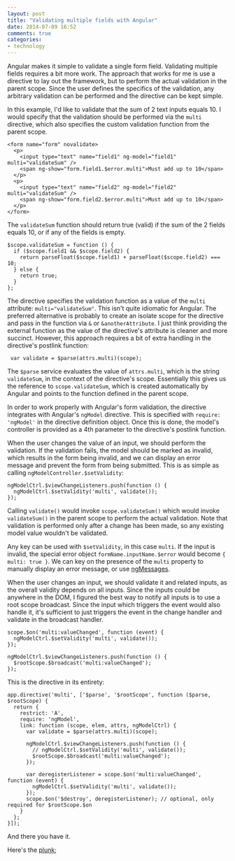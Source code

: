 ```yaml
---
layout: post
title: "Validating multiple fields with Angular"
date: 2014-07-09 16:52
comments: true
categories:
- technology
---
```

Angular makes it simple to validate a single form field.  Validating multiple fields requires a bit more work.  The approach that works for me is use a directive to lay out the framework, but to perform the actual validation in the parent scope.  Since the user defines the specifics of the validation, any arbitrary validation can be performed and the directive can be kept simple.

In this example, I'd like to validate that the sum of 2 text inputs equals 10.  I would specify that the validation should be performed via the `multi` directive, which also specifies the custom validation function from the parent scope.

```
<form name="form" novalidate>
  <p>
    <input type="text" name="field1" ng-model="field1" multi="validateSum" />
    <span ng-show="form.field1.$error.multi">Must add up to 10</span>
  </p>
  <p>
    <input type="text" name="field2" ng-model="field2" multi="validateSum" />
    <span ng-show="form.field2.$error.multi">Must add up to 10</span>
  </p>
</form>
```

The `validateSum` function should return true (valid) if the sum of the 2 fields equals 10, or if any of the fields is empty.

```
$scope.validateSum = function () {
  if ($scope.field1 && $scope.field2) {
    return parseFloat($scope.field1) + parseFloat($scope.field2) === 10;
  } else {
    return true;
  }
};
```

The directive specifies the validation function as a value of the `multi` attribute: `multi="validateSum"`.  This isn't quite idiomatic for Angular.  The preferred alternative is probably to create an isolate scope for the directive and pass in the function via `&` or `&anotherAttribute`.  I just think providing the external function as the value of the directive's attribute is cleaner and more succinct.  However, this approach requires a bit of extra handling in the directive's postlink function:

```
 var validate = $parse(attrs.multi)(scope);
```

The `$parse` service evaluates the value of `attrs.multi`, which is the string `validateSum`, in the context of the directive's scope.  Essentially this gives us the reference to `scope.validateSum`, which is created automatically by Angular and points to the function defined in the parent scope.

In order to work properly with Angular's form validation, the directive integrates with Angular's `ngModel` directive.  This is specified with `require: 'ngModel'` in the directive definition object.  Once this is done, the model's controller is provided as a 4th parameter to the directive's postlink function.

When the user changes the value of an input, we should perform the validation.  If the validation fails, the model should be marked as invalid, which results in the form being invalid, and we can display an error message and prevent the form from being submitted.  This is as simple as calling `ngModelController.$setValidity`:

```
ngModelCtrl.$viewChangeListeners.push(function () {
  ngModelCtrl.$setValidity('multi', validate());
});
```

Calling `validate()` would invoke `scope.validateSum()` which would invoke `validateSum()` in the parent scope to perform the actual validation.  Note that validation is performed only after a change has been made, so any existing model value wouldn't be validated.

Any key can be used with `$setValidity`, in this case `multi`.  If the input is invalid, the special error object `formName.inputName.$error` would become `{ multi: true }`.  We can key on the presence of the `multi` property to manually display an error message, or use [ngMessages](https://docs.angularjs.org/api/ngMessages/directive/ngMessages).

When the user changes an input, we should validate it and related inputs, as the overall validity depends on all inputs.  Since the inputs could be anywhere in the DOM, I figured the best way to notify all inputs is to use a root scope broadcast.  Since the input which triggers the event would also handle it, it's sufficient to just triggers the event in the change handler and validate in the broadcast handler.

```
scope.$on('multi:valueChanged', function (event) {
  ngModelCtrl.$setValidity('multi', validate());
});

ngModelCtrl.$viewChangeListeners.push(function () {
  $rootScope.$broadcast('multi:valueChanged');
});
```

This is the directive in its entirety:
```
app.directive('multi', ['$parse', '$rootScope', function ($parse, $rootScope) {
  return {
    restrict: 'A',
    require: 'ngModel',
    link: function (scope, elem, attrs, ngModelCtrl) {
      var validate = $parse(attrs.multi)(scope);

      ngModelCtrl.$viewChangeListeners.push(function () {
        // ngModelCtrl.$setValidity('multi', validate());
        $rootScope.$broadcast('multi:valueChanged');
      });

      var deregisterListener = scope.$on('multi:valueChanged', function (event) {
        ngModelCtrl.$setValidity('multi', validate());
      });
      scope.$on('$destroy', deregisterListener); // optional, only required for $rootScope.$on
    }
  };
}]);
```
And there you have it.

Here's the [plunk](http://plnkr.co/edit/BHnxxKhhP0xG96MekAtr);